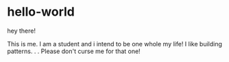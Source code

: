 # hello-world
hey there!

This is me. I am a student and i intend to be one whole my life!
I like building patterns.
.
.
Please don't curse me for that one!
